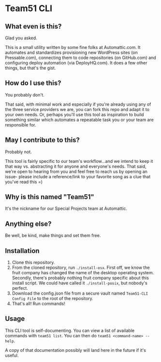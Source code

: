 # Team51 CLI

## What even is this? 

Glad you asked. 

This is a small utility written by some fine folks at Automattic.com. It automates and standardizes provisioning new WordPress sites (on Pressable.com), connecting them to code repositories (on GitHub.com) and configuring deploy automation (via DeployHQ.com). It does a few other things, but that's the gist.

## How do I use this?

You probably don't. 

That said, with minimal work and especially if you're already using any of the three service providers we are, you can fork this repo and adapt it to your own needs. Or, perhaps you'll use this tool as inspiration to build something similar which automates a repeatable task you or your team are responsible for.

## May I contribute to this?

Probably not. 

This tool is fairly specific to our team's workflow...and we intend to keep it that way vs. abstracting it for anyone and everyone's needs. That said, we're open to hearing from you and feel free to reach us by opening an issue- please include a reference/link to your favorite song as a clue that you've read this =)

## Why is this named "Team51"

It's the nickname for our Special Projects team at Automattic.

## Anything else?

Be well, be kind, make things and set them free.

## Installation
1. Clone this repository.
1. From the cloned repository, run `./install-osx`. First off, we know the fruit company has changed the name of the desktop operating system. Secondly, there's probably nothing fruit company specific about this install script. We could have called it `./install-posix`, but nobody's perfect.
1. Download the config.json file from a secure vault named `Team51-CLI Config File` to the root of the repository.
1. That's all! Run commands!

## Usage
This CLI tool is self-documenting. You can view a list of available commands with `team51 list`.
You can then do `team51 <command-name> --help`.

A copy of that documentation possibly will land here in the future if it's useful.
